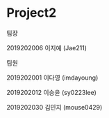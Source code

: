 # Project2

팀장

2019202006 이지예 (Jae211)

팀원

2019202001 이다영 (imdayoung)

2019202012 이승윤 (sy0223lee)

2019202030 김민지 (mouse0429)
